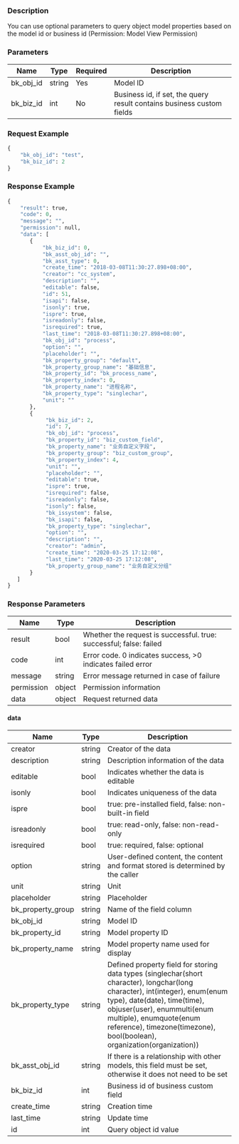 ### Description

You can use optional parameters to query object model properties based on the model id or business id (Permission: Model
View Permission)

### Parameters

| Name      | Type   | Required | Description                                                           |
|-----------|--------|----------|-----------------------------------------------------------------------|
| bk_obj_id | string | Yes      | Model ID                                                              |
| bk_biz_id | int    | No       | Business id, if set, the query result contains business custom fields |

### Request Example

```python
{
    "bk_obj_id": "test",
    "bk_biz_id": 2
}
```

### Response Example

```python
{
    "result": true,
    "code": 0,
    "message": "",
    "permission": null,
    "data": [
       {
           "bk_biz_id": 0,
           "bk_asst_obj_id": "",
           "bk_asst_type": 0,
           "create_time": "2018-03-08T11:30:27.898+08:00",
           "creator": "cc_system",
           "description": "",
           "editable": false,
           "id": 51,
           "isapi": false,
           "isonly": true,
           "ispre": true,
           "isreadonly": false,
           "isrequired": true,
           "last_time": "2018-03-08T11:30:27.898+08:00",
           "bk_obj_id": "process",
           "option": "",
           "placeholder": "",
           "bk_property_group": "default",
           "bk_property_group_name": "基础信息",
           "bk_property_id": "bk_process_name",
           "bk_property_index": 0,
           "bk_property_name": "进程名称",
           "bk_property_type": "singlechar",
           "unit": ""
       },
       {
            "bk_biz_id": 2,
            "id": 7,
            "bk_obj_id": "process",
            "bk_property_id": "biz_custom_field",
            "bk_property_name": "业务自定义字段",
            "bk_property_group": "biz_custom_group",
            "bk_property_index": 4,
            "unit": "",
            "placeholder": "",
            "editable": true,
            "ispre": true,
            "isrequired": false,
            "isreadonly": false,
            "isonly": false,
            "bk_issystem": false,
            "bk_isapi": false,
            "bk_property_type": "singlechar",
            "option": "",
            "description": "",
            "creator": "admin",
            "create_time": "2020-03-25 17:12:08",
            "last_time": "2020-03-25 17:12:08",
            "bk_property_group_name": "业务自定义分组"
       }
   ]
}
```

### Response Parameters

| Name       | Type   | Description                                                        |
|------------|--------|--------------------------------------------------------------------|
| result     | bool   | Whether the request is successful. true: successful; false: failed |
| code       | int    | Error code. 0 indicates success, >0 indicates failed error         |
| message    | string | Error message returned in case of failure                          |
| permission | object | Permission information                                             |
| data       | object | Request returned data                                              |

#### data

| Name                | Type   | Description                                                                                                                                                                                                                                                                                     |
|---------------------|--------|-------------------------------------------------------------------------------------------------------------------------------------------------------------------------------------------------------------------------------------------------------------------------------------------------|
| creator             | string | Creator of the data                                                                                                                                                                                                                                                                             |
| description         | string | Description information of the data                                                                                                                                                                                                                                                             |
| editable            | bool   | Indicates whether the data is editable                                                                                                                                                                                                                                                          |
| isonly              | bool   | Indicates uniqueness of the data                                                                                                                                                                                                                                                                |
| ispre               | bool   | true: pre-installed field, false: non-built-in field                                                                                                                                                                                                                                            |
| isreadonly          | bool   | true: read-only, false: non-read-only                                                                                                                                                                                                                                                           |
| isrequired          | bool   | true: required, false: optional                                                                                                                                                                                                                                                                 |
| option              | string | User-defined content, the content and format stored is determined by the caller                                                                                                                                                                                                                 |
| unit                | string | Unit                                                                                                                                                                                                                                                                                            |
| placeholder         | string | Placeholder                                                                                                                                                                                                                                                                                     |
| bk_property_group   | string | Name of the field column                                                                                                                                                                                                                                                                        |
| bk_obj_id           | string | Model ID                                                                                                                                                                                                                                                                                        |
| bk_property_id      | string | Model property ID                                                                                                                                                                                                                                                                               |
| bk_property_name    | string | Model property name used for display                                                                                                                                                                                                                                                            |
| bk_property_type    | string | Defined property field for storing data types (singlechar(short character), longchar(long character), int(integer), enum(enum type), date(date), time(time), objuser(user), enummulti(enum multiple), enumquote(enum reference), timezone(timezone), bool(boolean), organization(organization)) |
| bk_asst_obj_id      | string | If there is a relationship with other models, this field must be set, otherwise it does not need to be set                                                                                                                                                                                      |
| bk_biz_id           | int    | Business id of business custom field                                                                                                                                                                                                                                                            |
| create_time         | string | Creation time                                                                                                                                                                                                                                                                                   |
| last_time           | string | Update time                                                                                                                                                                                                                                                                                     |
| id                  | int    | Query object id value                                                                                                                                                                                                                                                                           |

